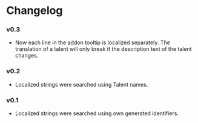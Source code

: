 # Changelog

### v0.3
- Now each line in the addon tooltip is localized separately. The translation of a talent will only break if the description text of the talent changes.

### v0.2
- Localized strings were searched using Talent names.

### v0.1
- Localized strings were searched using own generated identifiers.

